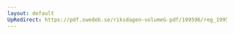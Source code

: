 ```yaml
---
layout: default
UpRedirect: https://pdf.swedeb.se/riksdagen-volumeG-pdf/199596/reg_199596_JoU.pdf
---
```

